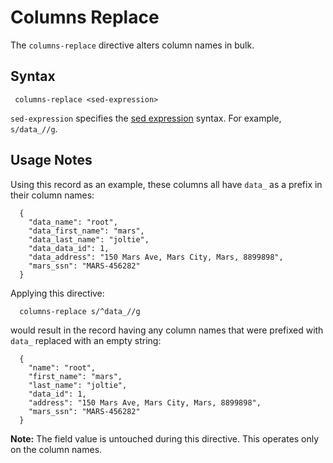 # Columns Replace

The `columns-replace` directive alters column names in bulk.

## Syntax

```
 columns-replace <sed-expression>
```

`sed-expression` specifies the [sed
expression](https://www.gnu.org/software/sed/manual/html_node/Regular-Expressions.html)
syntax. For example, `s/data_//g`.

## Usage Notes

Using this record as an example, these columns all have `data_` as a prefix in their
column names:

```
  {
    "data_name": "root",
    "data_first_name": "mars",
    "data_last_name": "joltie",
    "data_data_id": 1,
    "data_address": "150 Mars Ave, Mars City, Mars, 8899898",
    "mars_ssn": "MARS-456282"
  }
```

Applying this directive:

```
  columns-replace s/^data_//g
```

would result in the record having any column names that were prefixed with `data_` replaced
with an empty string:

```
  {
    "name": "root",
    "first_name": "mars",
    "last_name": "joltie",
    "data_id": 1,
    "address": "150 Mars Ave, Mars City, Mars, 8899898",
    "mars_ssn": "MARS-456282"
  }
```

**Note:** The field value is untouched during this directive. This operates only on the column names.
